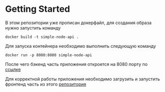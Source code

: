 # Getting Started

В этом репозитории уже прописан докерфайл, для создания образа нужно запустить команду

```
docker build -t simple-node-api .
```

Для запуска контейнера необходимо выполнить следующую команду

```
docker run -p 8080:8080 simple-node-api
```

После чего бэкенд часть приложения откроется на 8080 порту по [ссылке](http://localhost:8080/)

Для корректной работы приложения необходимо загрузить и запустить фронтенд часть из этого [репозитория](https://github.com/StrizhEvgeniy/Moderation_queue)
